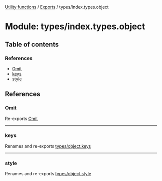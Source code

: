 [Utility functions](../index.md) / [Exports](../modules.md) / types/index.types.object

# Module: types/index.types.object

## Table of contents

### References

- [Omit](types_index_types_object.md#omit)
- [keys](types_index_types_object.md#keys)
- [style](types_index_types_object.md#style)

## References

### Omit

Re-exports [Omit](types_object.md#omit)

___

### keys

Renames and re-exports [types/object.keys](types_object_keys.md)

___

### style

Renames and re-exports [types/object.style](types_object_style.md)
